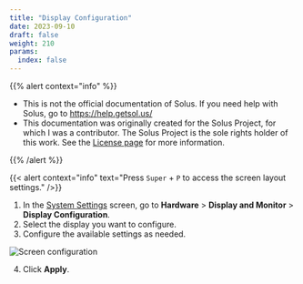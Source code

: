 ```yaml
---
title: "Display Configuration"
date: 2023-09-10
draft: false
weight: 210
params:
  index: false
---
```


{{% alert context="info" %}}

- This is not the official documentation of Solus. If you need help with Solus, go to https://help.getsol.us/
- This documentation was originally created for the Solus Project, for which I was a contributor. The Solus Project is the sole rights holder of this work. See the [License page](/docs/license) for more information.

{{% /alert %}}

{{< alert context="info" text="Press `Super` + `P` to access the screen layout settings." />}}

1. In the [System Settings](../open-system-settings) screen, go to **Hardware** > **Display and Monitor** > **Display Configuration**.
2. Select the display you want to configure.
3. Configure the available settings as needed.

![Screen configuration](../img/screen-configuration.png)

4. Click **Apply**.